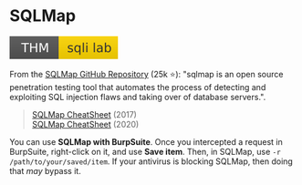 # SQLMap

[![sqlilab](../../../_badges/thm/sqlilab.svg)](https://tryhackme.com/room/sqlilab)

<div class="row row-cols-md-2"><div>

From the [SQLMap GitHub Repository](https://github.com/sqlmapproject/sqlmap) (25k ⭐): "sqlmap is an open source penetration testing tool that automates the process of detecting and exploiting SQL injection flaws and taking over of database servers.".


> [SQLMap CheatSheet](https://www.security-sleuth.com/sleuth-blog/2017/1/3/sqlmap-cheat-sheet) (2017)<br>
> [SQLMap CheatSheet](https://www.daronwolff.com/sqlmap-cheetsheet/) (2020)

</div><div>

You can use **SQLMap with BurpSuite**. Once you intercepted a request in BurpSuite, right-click on it, and use **Save item**. Then, in SQLMap, use `-r /path/to/your/saved/item`. If your antivirus is blocking SQLMap, then doing that *may* bypass it.
</div></div>
